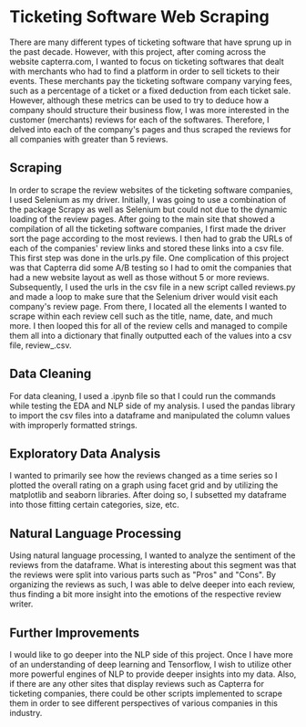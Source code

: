 # Ticketing Software Web Scraping
  There are many different types of ticketing software that have sprung up in the past decade. However, with this project, after coming across the website capterra.com, I wanted to focus on ticketing softwares that dealt with merchants who had to find a platform in order to sell tickets to their events.
These merchants pay the ticketing software company varying fees, such as a percentage of a ticket or a fixed deduction from each ticket sale. However, although these metrics can be used to try to deduce how a company should structure their business flow, I was more interested in the customer (merchants) reviews for each of the softwares.
Therefore, I delved into each of the company's pages and thus scraped the reviews for all companies with greater than 5 reviews.

## Scraping
  In order to scrape the review websites of the ticketing software companies, I used Selenium as my driver. Initially, I was going to use a combination of the package Scrapy as well as Selenium but could not due to the dynamic loading of the review pages.
  After going to the main site that showed a compilation of all the ticketing software companies, I first made the driver sort the page according to the most reviews. I then had to grab the URLs of each of the companies' review links and stored these links into a csv file. This first step was done in the urls.py file. One complication of this project was that Capterra did some A/B testing so I had to omit the companies that had a new website layout as well as those without 5 or more reviews.
Subsequently, I used the urls in the csv file in a new script called reviews.py and made a loop to make sure that the Selenium driver would visit each company's review page. From there, I located all the elements I wanted to scrape within each review cell such as the title, name, date, and much more. I then looped this for all of the review cells and managed to compile them all into a dictionary that finally outputted each of the values into a csv file, review_.csv.

## Data Cleaning
  For data cleaning, I used a .ipynb file so that I could run the commands while testing the EDA and NLP side of my analysis. I used the pandas library to import the csv files into a dataframe and manipulated the column values with improperly formatted strings.

## Exploratory Data Analysis
  I wanted to primarily see how the reviews changed as a time series so I plotted the overall rating on a graph using facet grid and by utilizing the matplotlib and seaborn libraries. After doing so, I subsetted my dataframe into those fitting certain categories, size, etc.

## Natural Language Processing
  Using natural language processing, I wanted to analyze the sentiment of the reviews from the dataframe. What is interesting about this segment was that the reviews were split into various parts such as "Pros" and "Cons". By organizing the reviews as such, I was able to delve deeper into each review, thus finding a bit more insight into the emotions of the respective review writer.

## Further Improvements
I would like to go deeper into the NLP side of this project. Once I have more of an understanding of deep learning and Tensorflow, I wish to utilize other more powerful engines of NLP to provide deeper insights into my data. Also, if there are any other sites that display reviews such as Capterra for ticketing companies, there could be other scripts implemented to scrape them in order to see different perspectives of various companies in this industry.
